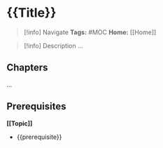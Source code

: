 # {{Title}}

> [!info] Navigate
> **Tags:** #MOC
> **Home:** [[Home]]

> [!info] Description
> ...

## Chapters
...

## Prerequisites
**[[Topic]]**
- {{prerequisite}}


